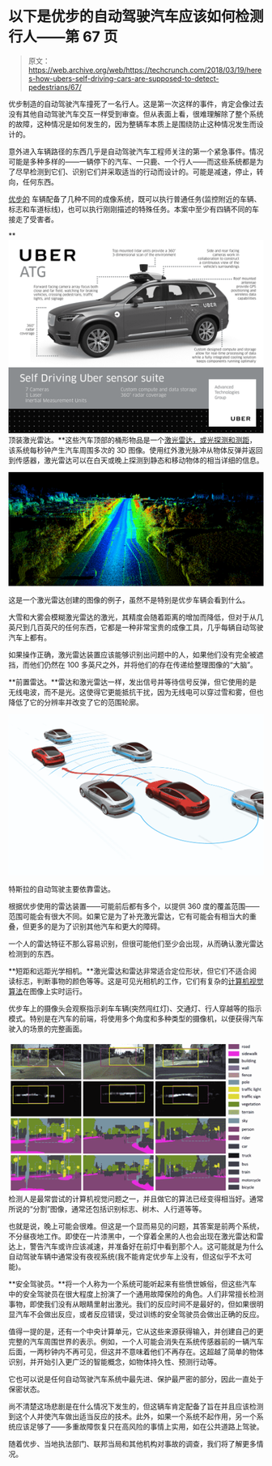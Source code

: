 # 以下是优步的自动驾驶汽车应该如何检测行人——第 67 页

> 原文：<https://web.archive.org/web/https://techcrunch.com/2018/03/19/heres-how-ubers-self-driving-cars-are-supposed-to-detect-pedestrians/67/>

优步制造的自动驾驶汽车撞死了一名行人。这是第一次这样的事件，肯定会像过去没有其他自动驾驶汽车交互一样受到审查。但从表面上看，很难理解除了整个系统的故障，这种情况是如何发生的，因为整辆车本质上是围绕防止这种情况发生而设计的。

意外进入车辆路径的东西几乎是自动驾驶汽车工程师关注的第一个紧急事件。情况可能是多种多样的——一辆停下的汽车、一只鹿、一个行人——而这些系统都是为了尽早检测到它们、识别它们并采取适当的行动而设计的。可能是减速，停止，转向，任何东西。

[优步的](https://web.archive.org/web/20200628164548/https://crunchbase.com/organization/uber) 车辆配备了几种不同的成像系统，既可以执行普通任务(监控附近的车辆、标志和车道标线)，也可以执行刚刚描述的特殊任务。本案中至少有四辆不同的车接走了受害者。

**![](img/5a6fc29470d07f12d20380769bb47205.png)顶装激光雷达。**这些汽车顶部的桶形物品是一个[激光雷达，或光探测和测距](https://web.archive.org/web/20200628164548/https://techcrunch.com/2017/02/12/wtf-is-lidar/)，该系统每秒钟产生汽车周围多次的 3D 图像。使用红外激光脉冲从物体反弹并返回到传感器，激光雷达可以在白天或晚上探测到静态和移动物体的相当详细的信息。

![](img/8cea3a922484a75d0ba5dec9329c9c2f.png)

这是一个激光雷达创建的图像的例子，虽然不是特别是优步车辆会看到什么。

大雪和大雾会模糊激光雷达的激光，其精度会随着距离的增加而降低，但对于从几英尺到几百英尺的任何东西，它都是一种非常宝贵的成像工具，几乎每辆自动驾驶汽车上都有。

如果操作正确，激光雷达装置应该能够识别出问题中的人，如果他们没有完全被遮挡，而他们仍然在 100 多英尺之外，并将他们的存在传递给整理图像的“大脑”。

**前置雷达。**雷达和激光雷达一样，发出信号并等待信号反弹，但它使用的是无线电波，而不是光。这使得它更能抵抗干扰，因为无线电可以穿过雪和雾，但也降低了它的分辨率并改变了它的范围轮廓。

![](img/19a6598dba2578cd4da4ef80b192b51c.png)

特斯拉的自动驾驶主要依靠雷达。

根据优步使用的雷达装置——可能前后都有多个，以提供 360 度的覆盖范围——范围可能会有很大不同。如果它是为了补充激光雷达，它有可能会有相当大的重叠，但更多的是为了识别其他汽车和更大的障碍。

一个人的雷达特征不那么容易识别，但很可能他们至少会出现，从而确认激光雷达检测到的东西。

**短距和远距光学相机。**激光雷达和雷达非常适合定位形状，但它们不适合阅读标志，判断事物的颜色等等。这是可见光相机的工作，它们有复杂的[计算机视觉算法](https://web.archive.org/web/20200628164548/https://techcrunch.com/2017/02/12/wtf-is-lidar/)在图像上实时运行。

优步车上的摄像头会观察指示刹车车辆(突然闯红灯)、交通灯、行人穿越等的指示模式。特别是在汽车的前端，将使用多个角度和多种类型的摄像机，以便获得汽车驶入的场景的完整画面。

![](img/0073bec6f061578f963deb79aa840c5b.png)检测人是最常尝试的计算机视觉问题之一，并且做它的算法已经变得相当好。通常所说的“分割”图像，通常还包括识别标志、树木、人行道等等。

也就是说，晚上可能会很难。但这是一个显而易见的问题，其答案是前两个系统，不分昼夜地工作。即使在一片漆黑中，一个穿着全黑的人也会出现在激光雷达和雷达上，警告汽车或许应该减速，并准备好在前灯中看到那个人。这可能就是为什么自动驾驶车辆中通常没有夜视系统(我不能肯定优步车上没有，但这似乎不太可能)。

**安全驾驶员。**将一个人称为一个系统可能听起来有些愤世嫉俗，但这些汽车中的安全驾驶员在很大程度上扮演了一个通用故障保险的角色。人们非常擅长检测事物，即使我们没有从眼睛里射出激光。我们的反应时间不是最好的，但如果很明显汽车不会做出反应，或者反应错误，受过训练的安全驾驶员会做出正确的反应。

值得一提的是，还有一个中央计算单元，它从这些来源获得输入，并创建自己的更完整的汽车周围世界的表示。例如，一个人可能会消失在系统传感器前的一辆汽车后面，一两秒钟内不再可见，但这并不意味着他们不再存在。这超越了简单的物体识别，并开始引入更广泛的智能概念，如物体持久性、预测行动等。

它也可以说是任何自动驾驶汽车系统中最先进、保护最严密的部分，因此一直处于保密状态。

尚不清楚这场悲剧是在什么情况下发生的，但这辆车肯定配备了旨在并且应该检测到这个人并使汽车做出适当反应的技术。此外，如果一个系统不起作用，另一个系统应该足够了——多重故障恢复只在高风险的事情上实用，如在公共道路上驾驶。

随着优步、当地执法部门、联邦当局和其他机构对事故的调查，我们将了解更多情况。